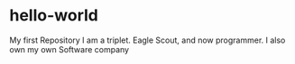 # hello-world
My first Repository
I am a triplet. Eagle Scout, and now programmer. I also own my own Software company
